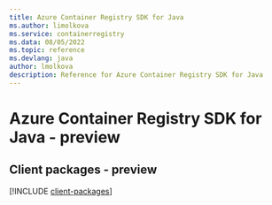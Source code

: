 ```yaml
---
title: Azure Container Registry SDK for Java
ms.author: limolkova
ms.service: containerregistry
ms.data: 08/05/2022
ms.topic: reference
ms.devlang: java
author: lmolkova
description: Reference for Azure Container Registry SDK for Java
---
```

# Azure Container Registry SDK for Java - preview

## Client packages - preview
[!INCLUDE [client-packages](container-registry-client-index.md)]